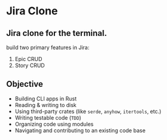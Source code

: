 # Jira Clone

## Jira clone for the terminal.

build two primary features in Jira:
1. Epic CRUD
2. Story CRUD

## Objective
* Building CLI apps in Rust
* Reading & writing to disk
* Using third-party crates (like `serde`, `anyhow`, `itertools`, etc.)
* Writing testable code (`TDD`)
* Organizing code using modules
* Navigating and contributing to an existing code base
